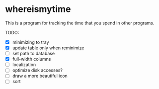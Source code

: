 # whereismytime

This is a program for tracking the time that you spend in other programs.

TODO:
- [x] minimizing to tray
- [x] update table only when reminimize
- [ ] set path to database
- [x] full-width columns
- [ ] localization
- [ ] optimize disk accesses?
- [ ] draw a more beautiful icon
- [ ] sort
